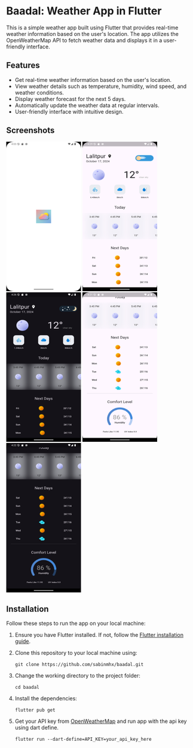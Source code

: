 # Baadal: Weather App in Flutter

This is a simple weather app built using Flutter that provides real-time weather information based on the user's location. The app utilizes the OpenWeatherMap API to fetch weather data and displays it in a user-friendly interface.

## Features

- Get real-time weather information based on the user's location.
- View weather details such as temperature, humidity, wind speed, and weather conditions.
- Display weather forecast for the next 5 days.
- Automatically update the weather data at regular intervals.
- User-friendly interface with intuitive design.

## Screenshots
<p float="left">
    <img alt="Splash Screen" src="https://raw.githubusercontent.com/sabinmhx/baadal/master/screenshots/baadal_splash_screen.png" width="200" height="400"/>
    <img alt="Home Screen 1 Light" src="https://raw.githubusercontent.com/sabinmhx/baadal/master/screenshots/baadal_home_screen1_light.png" width="200" height="400"/>
    <img alt="Home Screen 1 Dark" src="https://raw.githubusercontent.com/sabinmhx/baadal/master/screenshots/baadal_home_screen1_dark.png" width="200" height="400"/>
    <img alt="Home Screen 2 Light" src="https://raw.githubusercontent.com/sabinmhx/baadal/master/screenshots/baadal_home_screen2_light.png" width="200" height="400"/>
    <img alt="Home Screen 2 Dark" src="https://raw.githubusercontent.com/sabinmhx/baadal/master/screenshots/baadal_home_screen2_dark.png" width="200" height="400"/>
</p>

## Installation

Follow these steps to run the app on your local machine:

1. Ensure you have Flutter installed. If not, follow the [Flutter installation guide](https://flutter.dev/docs/get-started/install).

2. Clone this repository to your local machine using:
    ```
    git clone https://github.com/sabinmhx/baadal.git
    ```

3. Change the working directory to the project folder:
    ```
    cd baadal
    ``` 
4. Install the dependencies:
    ```
    flutter pub get
    ```

5. Get your API key from [OpenWeatherMap](https://openweathermap.org/appid) and run app with the api key using dart define.
    ```
    flutter run --dart-define=API_KEY=your_api_key_here
    ```
